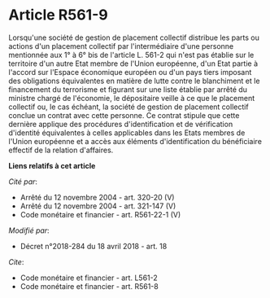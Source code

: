 # Article R561-9

Lorsqu'une société de gestion de placement collectif distribue les parts ou actions d'un placement collectif par
l'intermédiaire d'une personne mentionnée aux 1° à 6° bis de l'article L. 561-2 qui n'est pas établie sur le territoire d'un
autre Etat membre de l'Union européenne, d'un Etat partie à l'accord sur l'Espace économique européen ou d'un pays tiers
imposant des obligations équivalentes en matière de lutte contre le blanchiment et le financement du terrorisme et figurant
sur une liste établie par arrêté du ministre chargé de l'économie, le dépositaire veille à ce que le placement collectif ou,
le cas échéant, la société de gestion de placement collectif conclue un contrat avec cette personne. Ce contrat stipule que
cette dernière applique des procédures d'identification et de vérification d'identité équivalentes à celles applicables dans
les Etats membres de l'Union européenne et a accès aux éléments d'identification du bénéficiaire effectif de la relation
d'affaires.

**Liens relatifs à cet article**

_Cité par_:

  - Arrêté du 12 novembre 2004 - art. 320-20 (V)
  - Arrêté du 12 novembre 2004 - art. 321-147 (V)
  - Code monétaire et financier - art. R561-22-1 (V)

_Modifié par_:

  - Décret n°2018-284 du 18 avril 2018 - art. 18

_Cite_:

  - Code monétaire et financier - art. L561-2
  - Code monétaire et financier - art. R561-8
